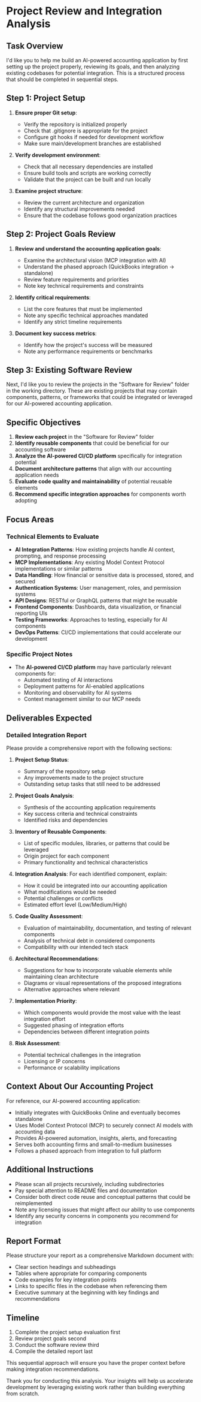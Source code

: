 # Project Review and Integration Analysis

## Task Overview

I'd like you to help me build an AI-powered accounting application by first setting up the project properly, reviewing its goals, and then analyzing existing codebases for potential integration. This is a structured process that should be completed in sequential steps.

## Step 1: Project Setup

1. **Ensure proper Git setup**:
   - Verify the repository is initialized properly
   - Check that .gitignore is appropriate for the project
   - Configure git hooks if needed for development workflow
   - Make sure main/development branches are established

2. **Verify development environment**:
   - Check that all necessary dependencies are installed
   - Ensure build tools and scripts are working correctly
   - Validate that the project can be built and run locally

3. **Examine project structure**:
   - Review the current architecture and organization
   - Identify any structural improvements needed
   - Ensure that the codebase follows good organization practices

## Step 2: Project Goals Review

1. **Review and understand the accounting application goals**:
   - Examine the architectural vision (MCP integration with AI)
   - Understand the phased approach (QuickBooks integration → standalone)
   - Review feature requirements and priorities
   - Note key technical requirements and constraints

2. **Identify critical requirements**:
   - List the core features that must be implemented
   - Note any specific technical approaches mandated
   - Identify any strict timeline requirements

3. **Document key success metrics**:
   - Identify how the project's success will be measured
   - Note any performance requirements or benchmarks

## Step 3: Existing Software Review

Next, I'd like you to review the projects in the "Software for Review" folder in the working directory. These are existing projects that may contain components, patterns, or frameworks that could be integrated or leveraged for our AI-powered accounting application.

## Specific Objectives

1. **Review each project** in the "Software for Review" folder
2. **Identify reusable components** that could be beneficial for our accounting software
3. **Analyze the AI-powered CI/CD platform** specifically for integration potential
4. **Document architecture patterns** that align with our accounting application needs
5. **Evaluate code quality and maintainability** of potential reusable elements
6. **Recommend specific integration approaches** for components worth adopting

## Focus Areas

### Technical Elements to Evaluate

- **AI Integration Patterns**: How existing projects handle AI context, prompting, and response processing
- **MCP Implementations**: Any existing Model Context Protocol implementations or similar patterns
- **Data Handling**: How financial or sensitive data is processed, stored, and secured
- **Authentication Systems**: User management, roles, and permission systems
- **API Designs**: RESTful or GraphQL patterns that might be reusable
- **Frontend Components**: Dashboards, data visualization, or financial reporting UIs
- **Testing Frameworks**: Approaches to testing, especially for AI components
- **DevOps Patterns**: CI/CD implementations that could accelerate our development

### Specific Project Notes

- The **AI-powered CI/CD platform** may have particularly relevant components for:
  - Automated testing of AI interactions
  - Deployment patterns for AI-enabled applications
  - Monitoring and observability for AI systems
  - Context management similar to our MCP needs

## Deliverables Expected

### Detailed Integration Report

Please provide a comprehensive report with the following sections:

1. **Project Setup Status**:
   - Summary of the repository setup
   - Any improvements made to the project structure
   - Outstanding setup tasks that still need to be addressed

2. **Project Goals Analysis**:
   - Synthesis of the accounting application requirements
   - Key success criteria and technical constraints
   - Identified risks and dependencies

3. **Inventory of Reusable Components**: 
   - List of specific modules, libraries, or patterns that could be leveraged
   - Origin project for each component
   - Primary functionality and technical characteristics

4. **Integration Analysis**: For each identified component, explain:
   - How it could be integrated into our accounting application
   - What modifications would be needed
   - Potential challenges or conflicts
   - Estimated effort level (Low/Medium/High)

5. **Code Quality Assessment**: 
   - Evaluation of maintainability, documentation, and testing of relevant components
   - Analysis of technical debt in considered components
   - Compatibility with our intended tech stack

6. **Architectural Recommendations**: 
   - Suggestions for how to incorporate valuable elements while maintaining clean architecture
   - Diagrams or visual representations of the proposed integrations
   - Alternative approaches where relevant

7. **Implementation Priority**: 
   - Which components would provide the most value with the least integration effort
   - Suggested phasing of integration efforts
   - Dependencies between different integration points

8. **Risk Assessment**:
   - Potential technical challenges in the integration
   - Licensing or IP concerns
   - Performance or scalability implications

## Context About Our Accounting Project

For reference, our AI-powered accounting application:
- Initially integrates with QuickBooks Online and eventually becomes standalone
- Uses Model Context Protocol (MCP) to securely connect AI models with accounting data
- Provides AI-powered automation, insights, alerts, and forecasting
- Serves both accounting firms and small-to-medium businesses
- Follows a phased approach from integration to full platform

## Additional Instructions

- Please scan all projects recursively, including subdirectories
- Pay special attention to README files and documentation
- Consider both direct code reuse and conceptual patterns that could be reimplemented
- Note any licensing issues that might affect our ability to use components
- Identify any security concerns in components you recommend for integration

## Report Format

Please structure your report as a comprehensive Markdown document with:
- Clear section headings and subheadings
- Tables where appropriate for comparing components
- Code examples for key integration points
- Links to specific files in the codebase when referencing them
- Executive summary at the beginning with key findings and recommendations

## Timeline

1. Complete the project setup evaluation first
2. Review project goals second
3. Conduct the software review third
4. Compile the detailed report last

This sequential approach will ensure you have the proper context before making integration recommendations.

Thank you for conducting this analysis. Your insights will help us accelerate development by leveraging existing work rather than building everything from scratch.
